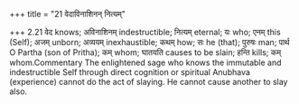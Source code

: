 +++
title = "21 वेदाविनाशिनन् नित्यम्"

+++
2.21 वेद knows; अविनाशिनम् indestructible; नित्यम् eternal; यः who; एनम्
this (Self); अजम् unborn; अव्ययम् inexhaustible; कथम् how; सः he (that);
पुरुषः man; पार्थ O Partha (son of Pritha); कम् whom; घातयति causes to
be slain; हन्ति kills; कम् whom.Commentary The enlightened sage who
knows the immutable and indestructible Self through direct cognition or
spiritual Anubhava (experience) cannot do the act of slaying. He cannot
cause another to slay also.
